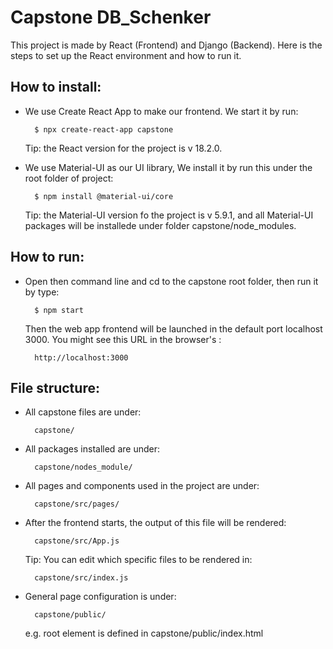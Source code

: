 # Capstone DB_Schenker

This project is made by React (Frontend) and Django (Backend). Here is the steps to set up the React environment and how to run it.

## How to install:
- We use Create React App to make our frontend. We start it by run:

        $ npx create-react-app capstone

    Tip: the React version for the project is v 18.2.0.

- We use Material-UI as our UI library, We install it by run this under the root folder of project:

        $ npm install @material-ui/core
    Tip: the Material-UI version fo the project is v 5.9.1, and all Material-UI packages will be installede under folder capstone/node_modules.

## How to run:
- Open then command line and cd to the capstone root folder, then run it by type:

        $ npm start
    Then the web app frontend will be launched in the default port localhost 3000. You might see this URL in the browser's :

        http://localhost:3000
     
## File structure:
- All capstone files are under:

        capstone/

- All packages installed are under:

        capstone/nodes_module/

- All pages and components used in the project are under:

        capstone/src/pages/

- After the frontend starts, the output of this file will be rendered:

        capstone/src/App.js

    Tip: You can edit which specific files to be rendered in:

        capstone/src/index.js

- General page configuration is under:

        capstone/public/

    e.g. root element is defined in capstone/public/index.html